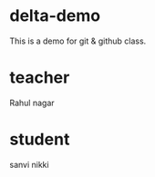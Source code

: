 # delta-demo
This is a demo for git &amp; github class.

# teacher 
Rahul nagar

# student 

sanvi nikki